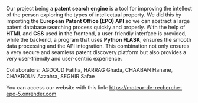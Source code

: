 Our project being a **patent search engine** is a tool for improving the intellect of the person exploring the types of intellectual property. We did this by importing the **European Patent Office (EPO) API** so we can abstract a large patent database searching process quickly and properly. With the help of **HTML** and **CSS** used in the frontend, a user-friendly interface is provided, while the backend, a program that uses **Python FLASK**, ensures the smooth data processing and the API integration. This combination not only ensures a very secure and seamless patent discovery platform but also provides a very user-friendly and user-centric experience.

Collaborators:
    AGDOUD Fatiha,
    HARRAG Ghada,
    CHAABAN Hanane,
    CHAKROUN Azzahra,
    SEGHIR Safae

You can access our website with this link:
https://moteur-de-recherche-epo-5.onrender.com